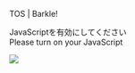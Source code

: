 TOS | Barkle!

JavaScriptを有効にしてください  
Please turn on your JavaScript

![](/static-assets/splash.png?1732301924005)
